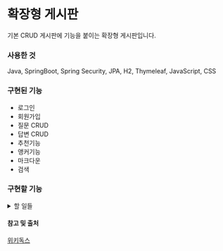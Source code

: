 # 확장형 게시판
기본 CRUD 게시판에 기능을 붙이는 확장형 게시판입니다.


### 사용한 것
Java, SpringBoot, Spring Security, JPA, H2, Thymeleaf, JavaScript, CSS

### 구현된 기능
- 로그인
- 회원가입
- 질문 CRUD
- 답변 CRUD
- 추천기능
- 앵커기능
- 마크다운
- 검색

### 구현할 기능
<details>
  <summary>
    할 일들
    <div markdown="1">
  </summary>
  - 메인페이지<br>
  - 공지사항 <br>
  - 나의페이지 : 내가 쓴 글, 프로필 편집 <br>
  - 파일첨부 <br>
  - 즐겨찾기 <br>
  - 소셜 로그인 <br>
  - 조회수 <br>
  - 답변 페이징 및 정렬 <br>
      </div>
</details>

#### 참고 및 출처
[위키독스](https://wikidocs.net/book/7601)



